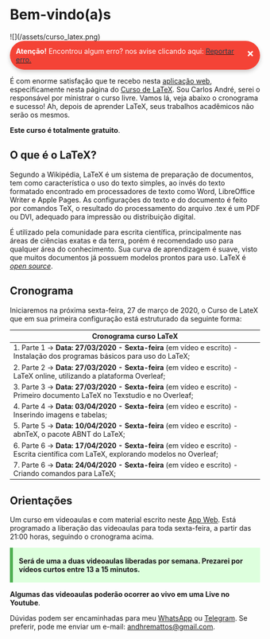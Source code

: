 # **Bem-vindo(a)s**

<style>
p.combinado:first-letter { 
	color: #F5843A; 
	font-size:xx-large; 
}

.button {
  border-radius: 20px;
  background-color: #009688;
  border: none;
  color: #FFFFFF;
  text-align: center;
  font-size: 15px;
  padding: 10px;
  width: 150px;
  transition: all 0.5s;
  cursor: pointer;
  margin: 5px;
}


.button span {
  cursor: pointer;
  display: inline-block;
  position: relative;
  transition: 0.5s;
}

.button span:after {
  content: '\00bb';
  position: absolute;
  opacity: 0;
  top: 0;
  right: -20px;
  transition: 0.5s;
}

.button:hover span {
  padding-right: 25px;
}

.button:hover span:after {
  opacity: 1;
  right: 0;
}	

/** AVISOS **/
.card {
  box-shadow: 0 4px 8px 0 rgba(0,0,0,0.2);
  transition: 0.3s;
  border-radius: 50px;
}

.card:hover {
  box-shadow: 0 8px 16px 0 rgba(0,0,0,0.2);
}

.alert {
  padding: 12px;
  background-color: #f44336;
  color: white;
  border-radius: 50px;
}

.success {
  padding: 12px;
  background-color: #6BBD6E;
  color: white;
  border-radius: 50px;
}

.info {
  padding: 12px;
  background-color: #47A8F5;
  color: white;
  border-radius: 50px;
}

.warning {
  padding: 12px;
  background-color: #FFAA2C;
  color: white;
  border-radius: 50px;
}

.closebtn {
  margin-left: 25px;
  color: white;
  font-weight: bold;
  float: right;
  font-size: 22px;
  line-height: 25px;
  cursor: pointer;
  transition: 0.3s;
}

.closebtn:hover {
  color: black;
}

/** ANOTAÇÕES **/

.atencao {
  background-color: #ffdddd;
  border-left: 6px solid #f44336;
  margin-bottom: 15px;
  padding: 4px 12px;
}

.sucesso {
  background-color: #ddffdd;
  border-left: 6px solid #4CAF50;
  margin-bottom: 15px;
  padding: 4px 12px;
}

.informacao {
  background-color: #e7f3fe;
  border-left: 6px solid #2196F3;
  margin-bottom: 15px;
  padding: 4px 12px;
}


.atento {
  background-color: #ffffcc;
  border-left: 6px solid #ffeb3b;
  margin-bottom: 15px;
  padding: 4px 12px;
}
</style>



<!-- AddToAny BEGIN -->
<div class="a2a_kit a2a_kit_size_24 a2a_default_style" style="line-height: 24px;">
<a class="a2a_button_instagram"></a>
<a class="a2a_button_facebook"></a>
<a class="a2a_button_twitter"></a>
<a class="a2a_button_linkedin"></a>
<a class="a2a_button_whatsapp"></a>
<a class="a2a_button_telegram"></a>
<a class="a2a_button_reddit"></a>
</div>
<script async src="https://static.addtoany.com/menu/page.js"></script>
<!-- AddToAny END -->
![](/assets/curso_latex.png)





<div class="card">
<div class="alert">
  <span class="closebtn" onclick="this.parentElement.style.display='none';">&times;</span> 
  <strong>Atenção!</strong> Encontrou algum erro? nos avise clicando aqui: <a href="https://api.whatsapp.com/send?1=pt_BR&phone=5575991940520"><span style="color:#20434F"> Reportar erro.</a>
</div>
</div>

É com enorme satisfação que te recebo nesta [aplicação web](https://www.2dados.com), especificamente nesta página do [Curso de LaTeX](https://www.2dados.com/cursolatex). Sou Carlos André, serei o responsável por ministrar o curso livre. Vamos lá, veja abaixo o cronograma e sucesso! Ah, depois de aprender LaTeX, seus trabalhos acadêmicos não serão os mesmos. 

**Este curso é totalmente gratuito**. 

<!--
<div class="sucesso">
  <p><strong>Solução</strong> Aqui é um exemplo de bloco de anotações para respostas. $\displaystyle\lim_{x\to 0} \displaystyle\sqrt[3]{x-2}$.</p>
</div>
-->

## **O que é o LaTeX?**

Segundo a Wikipédia, LaTeX é um sistema de preparação de documentos, tem como característica o uso do texto simples, ao invés do texto formatado encontrado em processadores de texto como Word, LibreOffice Writer e Apple Pages. As configurações do texto e do documento é feito por comandos TeX, o resultado do processamento do arquivo .tex é um PDF ou DVI, adequado para impressão ou distribuição digital.

 É utilizado pela comunidade para escrita científica, principalmente nas áreas de ciências exatas e da terra, porém é recomendado uso para qualquer área do conhecimento. Sua curva de aprendizagem é suave, visto que muitos documentos já possuem modelos prontos para uso. LaTeX é [_open source_](https://pt.wikipedia.org/wiki/C%C3%B3digo_aberto). 

## **Cronograma**

Iniciaremos na próxima sexta-feira, 27 de março de 2020, o Curso de LateX que em sua primeira configuração está estruturado da seguinte forma: 

| Cronograma curso LaTeX |
|------|
| 1. Parte 1 -> **Data: 27/03/2020 - Sexta-feira** (em vídeo e escrito) - Instalação dos programas básicos para uso do LaTeX; |
| 2. Parte 2 -> **Data: 27/03/2020 - Sexta-feira** (em vídeo e escrito) - LaTeX online, utilizando a plataforma Overleaf; |
| 3. Parte 3 -> **Data: 27/03/2020 - Sexta-feira** (em vídeo e escrito) - Primeiro documento LaTeX no Texstudio e no Overleaf; |
| 4. Parte 4 -> **Data: 03/04/2020 - Sexta-feira** (em vídeo e escrito) - Inserindo imagens e tabelas; |
| 5. Parte 5 -> **Data: 10/04/2020 - Sexta-feira** (em vídeo e escrito) - abnTeX, o pacote ABNT do LaTeX; |
| 6. Parte 6 -> **Data: 17/04/2020 - Sexta-feira** (em vídeo e escrito) - Escrita científica com LaTeX, explorando modelos no Overleaf; |
| 7. Parte 6 -> **Data: 24/04/2020 - Sexta-feira** (em vídeo e escrito) - Criando comandos para LaTeX; |


## **Orientações**

Um curso em videoaulas e com material escrito neste [App Web](https://www.2dados.com). Está programado a liberação das videoaulas para toda sexta-feira, a partir das 21:00 horas, seguindo o cronograma acima. 

<div class="sucesso">
  <p><strong>Será de uma a duas videoaulas liberadas por semana. Prezarei por vídeos curtos entre 13 a 15 minutos. </strong></p>
</div>

**Algumas das videoaulas poderão ocorrer ao vivo em uma Live no Youtube**. 

Dúvidas podem ser encaminhadas para meu [WhatsApp](https://api.whatsapp.com/send?1=pt_BR&phone=5575991940520) ou [Telegram](https://t.me/dhematos). Se preferir, pode me enviar um e-mail: andhremattos@gmail.com.